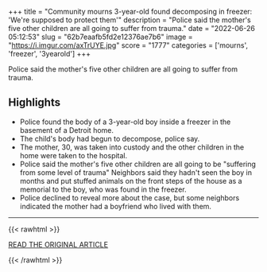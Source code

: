 +++
title = "Community mourns 3-year-old found decomposing in freezer: 'We're supposed to protect them'"
description = "Police said the mother's five other children are all going to suffer from trauma."
date = "2022-06-26 05:12:53"
slug = "62b7eaafb5fd2e12376ae7b6"
image = "https://i.imgur.com/axTrUYE.jpg"
score = "1777"
categories = ['mourns', 'freezer', '3yearold']
+++

Police said the mother's five other children are all going to suffer from trauma.

## Highlights

- Police found the body of a 3-year-old boy inside a freezer in the basement of a Detroit home.
- The child's body had begun to decompose, police say.
- The mother, 30, was taken into custody and the other children in the home were taken to the hospital.
- Police said the mother's five other children are all going to be "suffering from some level of trauma" Neighbors said they hadn't seen the boy in months and put stuffed animals on the front steps of the house as a memorial to the boy, who was found in the freezer.
- Police declined to reveal more about the case, but some neighbors indicated the mother had a boyfriend who lived with them.

---

{{< rawhtml >}}
  <p class="article-category">
    <a target="_blank" href="https://www.freep.com/story/news/local/michigan/detroit/2022/06/24/3-year-old-found-decomposing-freezer/7724338001/">READ THE ORIGINAL ARTICLE</a>
  </p>
{{< /rawhtml >}}
